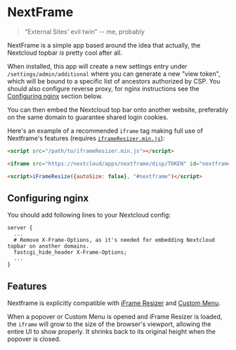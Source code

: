 <!--
SPDX-FileCopyrightText: Karim Vergnes <me@thesola.io>
SPDX-License-Identifier: CC0-1.0
-->

# NextFrame

> “External Sites' evil twin” -- me, probably

NextFrame is a simple app based around the idea that actually, the Nextcloud topbar _is_ pretty cool after all.

When installed, this app will create a new settings entry under `/settings/admin/additional` where you can generate a new "view token", which will be bound to a specific list of ancestors authorized by CSP. You should also configure reverse proxy, for nginx instructions see the [Configuring nginx](./README.md#Configuring-nginx) section below.

You can then embed the Nextcloud top bar onto another website, preferably on the same domain to guarantee shared login cookies.

Here's an example of a recommended `iframe` tag making full use of Nextframe's features (requires [`iframeResizer.min.js`](https://github.com/davidjbradshaw/iframe-resizer/raw/dc27ef6028523950cfa422f403f94882634caba7/js/iframeResizer.min.js)):

```html
<script src="/path/to/iframeResizer.min.js"></script>

<iframe src="https://nextcloud/apps/nextframe/disp/TOKEN" id="nextframe" style="position: absolute; border: none; width: 100%; height: 60px; overflow: hidden;" scrolling="no"></iframe>

<script>iFrameResize({autoSize: false}, "#nextframe")</script>
```

## Configuring nginx
You should add following lines to your Nextcloud config:
```nginx
server {
  ...
  # Remove X-Frame-Options, as it's needed for embedding Nextcloud topbar on another domains.
  fastcgi_hide_header X-Frame-Options;
  ...
}
```

## Features

Nextframe is explicitly compatible with [iFrame Resizer](https://davidjbradshaw.github.io/iframe-resizer/) and [Custom Menu](https://apps.nextcloud.com/apps/side_menu).

When a popover or Custom Menu is opened and iFrame Resizer is loaded, the `iframe` will grow to the size of the browser's viewport, allowing the entire UI to show properly. It shrinks back to its original height when the popover is closed.
